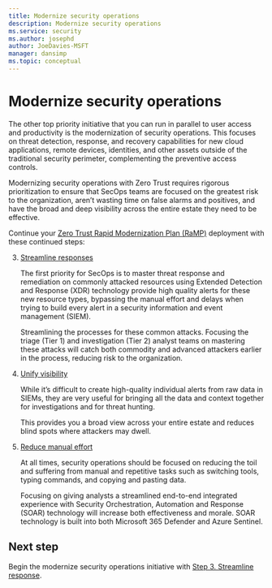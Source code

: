 ```yaml
---
title: Modernize security operations
description: Modernize security operations 
ms.service: security
ms.author: josephd
author: JoeDavies-MSFT
manager: dansimp
ms.topic: conceptual
---
```


# Modernize security operations

The other top priority initiative that you can run in parallel to user access and productivity is the modernization of security operations. This focuses on threat detection, response, and recovery capabilities for new cloud applications, remote devices, identities, and other assets outside of the traditional security perimeter, complementing the preventive access controls. 

Modernizing security operations with Zero Trust requires rigorous prioritization to ensure that SecOps teams are focused on the greatest risk to the organization, aren’t wasting time on false alarms and positives, and have the broad and deep visibility across the entire estate they need to be effective. 

Continue your [Zero Trust Rapid Modernization Plan (RaMP)](zero-trust-ramp-overview.md#ramp-initiatives-for-zero-trust) deployment with these continued steps:

3. [Streamline responses](modernize-security-operations-streamline-response.md)
 
   The first priority for SecOps is to master threat response and remediation on commonly attacked resources using Extended Detection and Response (XDR) technology provide high quality alerts for these new resource types, bypassing the manual effort and delays when trying to build every alert in a security information and event management (SIEM). 

   Streamlining the processes for these common attacks. Focusing the triage (Tier 1) and investigation (Tier 2) analyst teams on mastering these attacks will catch both commodity and advanced attackers earlier in the process, reducing risk to the organization. 
 
4. [Unify visibility](modernize-security-operations-unify-visibility.md)

   While it’s difficult to create high-quality individual alerts from raw data in SIEMs, they are very useful for bringing all the data and context together for investigations and for threat hunting. 

   This provides you a broad view across your entire estate and reduces blind spots where attackers may dwell. 

5. [Reduce manual effort](modernize-security-operations-reduce-manual-effort.md)

   At all times, security operations should be focused on reducing the toil and suffering from manual and repetitive tasks such as switching tools, typing commands, and copying and pasting data. 

   Focusing on giving analysts a streamlined end-to-end integrated experience with Security Orchestration, Automation and Response (SOAR) technology will increase both effectiveness and morale. SOAR technology is built into both Microsoft 365 Defender and Azure Sentinel. 

## Next step

Begin the modernize security operations initiative with [Step 3. Streamline response](modernize-security-operations-streamline-response.md).
